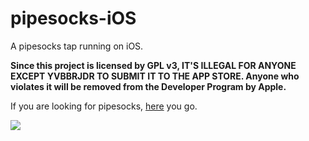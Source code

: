 # pipesocks-iOS
A pipesocks tap running on iOS. 

**Since this project is licensed by GPL v3, IT'S ILLEGAL FOR ANYONE EXCEPT YVBBRJDR TO SUBMIT IT TO THE APP STORE. Anyone who violates it will be removed from the Developer Program by Apple.**

If you are looking for pipesocks, [here](https://pipesocks.github.io) you go.

[![](https://yvbbrjdr.me/wp-content/uploads/2017/06/App-Store-Badge.png)](https://itunes.apple.com/us/app/pipesocks/id1201534301)
